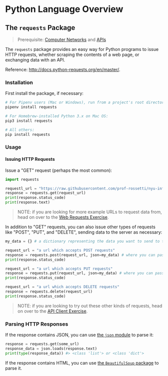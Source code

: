 # Python Language Overview

## The `requests` Package

> Prerequisite: [Computer Networks](/notes/networks/notes.md) and [APIs](/notes/software/apis.md)

The `requests` package provides an easy way for Python programs to issue HTTP requests, whether scraping the contents of a web page, or exchanging data with an API.

Reference: http://docs.python-requests.org/en/master/.

### Installation

First install the package, if necessary:

```` sh
# For Pipenv users (Mac or Windows), run from a project's root directory:
pipenv install requests

# For Homebrew-installed Python 3.x on Mac OS:
pip3 install requests

# All others:
pip install requests
````

### Usage

#### Issuing HTTP Requests

Issue a "GET" request (perhaps the most common):

```py
import requests

requestl_url = "https://raw.githubusercontent.com/prof-rossetti/nyu-info-2335-201805/master/exercises/web-requests/data/products/1.json"
response = requests.get(request_url)
print(response.status_code)
print(response.text)
```

> NOTE: if you are looking for more example URLs to request data from, head on over to the [Web Requests Exercise](/exercises/web-requests/exercise.md).

In addition to "GET" requests, you can also issue other types of requests like "POST", "PUT", and "DELETE", sending data to the server as necessary:

```py
my_data = {} # a dictionary representing the data you want to send to the server

request_url = "a url which accepts POST requests"
response = requests.post(request_url, json=my_data) # where you can pass a dictionary as the `json` parameter
print(response.status_code)

request_url = "a url which accepts PUT requests"
response = requests.put(request_url, json=my_data) # where you can pass a dictionary as the `json` parameter
print(response.status_code)

request_url = "a url which accepts DELETE requests"
response = requests.delete(request_url)
print(response.status_code)
```

> NOTE: if you are looking to try out these other kinds of requests, head on over to the [API Client Exercise](/exercises/api-client/exercise.md).

### Parsing HTTP Responses

If the response contains JSON, you can use [the `json` module](/notes/programming-languages/python/modules/json.md) to parse it:

```py
response = requests.get(some_url)
response_data = json.loads(response.text)
print(type(response_data)) #> <class 'list'> or <class 'dict'>
```

If the response contains HTML, you can use [the `BeautifulSoup` package](/notes/programming-languages/python/packages/beautifulsoup.md) to parse it.
